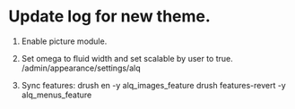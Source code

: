 # Update log for new theme.

1. Enable picture module.

2. Set omega to fluid width and set scalable by user to true.
    /admin/appearance/settings/alq
    
3. Sync features:
    drush en -y alq_images_feature
    drush features-revert -y alq_menus_feature
    

    
